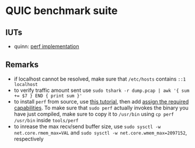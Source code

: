 # QUIC benchmark suite

## IUTs
* quinn: [perf implementation](https://github.com/quinn-rs/quinn/tree/main/perf)

## Remarks

* if localhost cannot be resolved, make sure that `/etc/hosts` contains `::1 localhost`
* to verify traffic amount sent use `sudo tshark -r dump.pcap | awk '{ sum += $7 } END { print sum }'`
* to install `perf` from source, use [this tutorial](https://medium.com/@manas.marwah/building-perf-tool-fc838f084f71), then add [assign the required capabilities](https://www.kernel.org/doc/html/latest/admin-guide/perf-security.html). To make sure that `sudo perf` actually invokes the binary you have just compiled, make sure to copy it to `/usr/bin` using `cp perf /usr/bin` inside `tools/perf`
* to inrease the max recv/send buffer size, use `sudo sysctl -w net.core.rmem_max=VAL` and `sudo sysctl -w net.core.wmem_max=2097152`, respectively